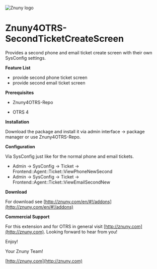 ![Znuny logo](http://znuny.com/assets/images/logo_small.png)

Znuny4OTRS-SecondTicketCreateScreen
===================================
Provides a second phone and email ticket create screen with their own SysConfig settings.


**Feature List**

* provide second phone ticket screen
* provide second email ticket screen


**Prerequisites**

- Znuny4OTRS-Repo

- OTRS 4

**Installation**

Download the package and install it via admin interface -> package manager or use Znuny4OTRS-Repo.


**Configuration**

Via SysConfig just like for the normal phone and email tickets.

* Admin -> SysConfig -> Ticket -> Frontend::Agent::Ticket::ViewPhoneNewSecond
* Admin -> SysConfig -> Ticket -> Frontend::Agent::Ticket::ViewEmailSecondNew

**Download**

For download see [http://znuny.com/en/#!/addons](http://znuny.com/en/#!/addons)

**Commercial Support**

For this extension and for OTRS in general visit [http://znuny.com](http://znuny.com). Looking forward to hear from you!

Enjoy!

 Your Znuny Team!

 [http://znuny.com](http://znuny.com)
